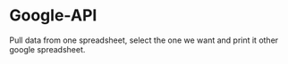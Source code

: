 # Google-API
Pull data from one spreadsheet, select the one we want and print it other google spreadsheet.
